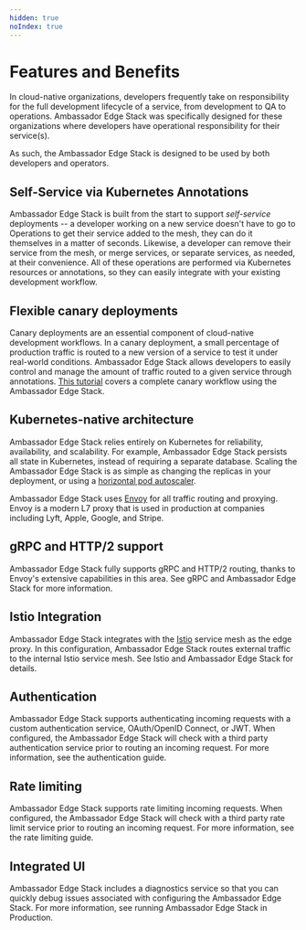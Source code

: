 ```yaml
---
hidden: true
noIndex: true
---
```


# Features and Benefits

In cloud-native organizations, developers frequently take on responsibility for the full development lifecycle of a service, from development to QA to operations. Ambassador Edge Stack was specifically designed for these organizations where developers have operational responsibility for their service(s).

As such, the Ambassador Edge Stack is designed to be used by both developers and operators.

## Self-Service via Kubernetes Annotations

Ambassador Edge Stack is built from the start to support _self-service_ deployments -- a developer working on a new service doesn't have to go to Operations to get their service added to the mesh, they can do it themselves in a matter of seconds. Likewise, a developer can remove their service from the mesh, or merge services, or separate services, as needed, at their convenience. All of these operations are performed via Kubernetes resources or annotations, so they can easily integrate with your existing development workflow.

## Flexible canary deployments

Canary deployments are an essential component of cloud-native development workflows. In a canary deployment, a small percentage of production traffic is routed to a new version of a service to test it under real-world conditions. Ambassador Edge Stack allows developers to easily control and manage the amount of traffic routed to a given service through annotations. [This tutorial](https://www.datawire.io/faster/canary-workflow/) covers a complete canary workflow using the Ambassador Edge Stack.

## Kubernetes-native architecture

Ambassador Edge Stack relies entirely on Kubernetes for reliability, availability, and scalability. For example, Ambassador Edge Stack persists all state in Kubernetes, instead of requiring a separate database. Scaling the Ambassador Edge Stack is as simple as changing the replicas in your deployment, or using a [horizontal pod autoscaler](https://kubernetes.io/docs/tasks/run-application/horizontal-pod-autoscale/).

Ambassador Edge Stack uses [Envoy](https://www.envoyproxy.io) for all traffic routing and proxying. Envoy is a modern L7 proxy that is used in production at companies including Lyft, Apple, Google, and Stripe.

## gRPC and HTTP/2 support

Ambassador Edge Stack fully supports gRPC and HTTP/2 routing, thanks to Envoy's extensive capabilities in this area. See gRPC and Ambassador Edge Stack for more information.

## Istio Integration

Ambassador Edge Stack integrates with the [Istio](https://istio.io) service mesh as the edge proxy. In this configuration, Ambassador Edge Stack routes external traffic to the internal Istio service mesh. See Istio and Ambassador Edge Stack for details.

## Authentication

Ambassador Edge Stack supports authenticating incoming requests with a custom authentication service, OAuth/OpenID Connect, or JWT. When configured, the Ambassador Edge Stack will check with a third party authentication service prior to routing an incoming request. For more information, see the authentication guide.

## Rate limiting

Ambassador Edge Stack supports rate limiting incoming requests. When configured, the Ambassador Edge Stack will check with a third party rate limit service prior to routing an incoming request. For more information, see the rate limiting guide.

## Integrated UI

Ambassador Edge Stack includes a diagnostics service so that you can quickly debug issues associated with configuring the Ambassador Edge Stack. For more information, see running Ambassador Edge Stack in Production.
